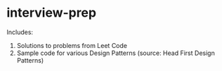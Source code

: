 # interview-prep

Includes:
1. Solutions to problems from Leet Code
2. Sample code for various Design Patterns (source: Head First Design Patterns)

